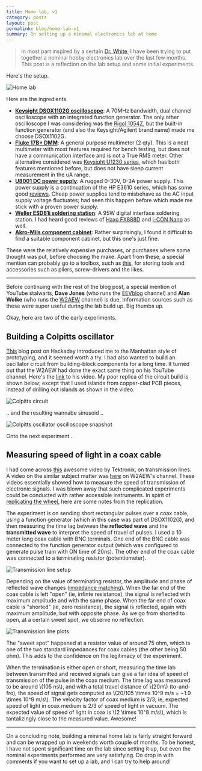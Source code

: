 ```yaml
---
title: Home lab, v1
category: posts
layout: post
permalink: blog/home-lab-v1
summary: On setting up a minimal electronics lab at home
---
```


> In most part inspired by a certain [Dr. White](https://en.wikipedia.org/wiki/Walter_White_(Breaking_Bad)), I have been trying to put together a nominal hobby electronics lab over the last few months. This post is a reflection on the lab setup and some initial experiments.

Here's the setup.

![Home lab](/img/home-lab.jpg)

Here are the ingredients.

- **[Keysight DSOX1102G oscilloscope](http://www.keysight.com/en/pdx-2766207-pn-DSOX1102G/oscilloscope-70-100-mhz-2-analog-channels?cc=IN&lc=eng)**: A 70MHz bandwidth, dual channel oscilloscope with an integrated function generator. The only other oscilloscope I was considering was the [Rigol 1054Z](https://www.adafruit.com/product/2145), but the built-in function generator (and also the Keysight/Agilent brand name) made me choose DSOX1102G.
- **[Fluke 17B+ DMM](http://www.fluke.com/fluke/inen/digital-multimeters/general-purpose-multimeters/fluke-17b+.htm?pid=78682)**: A general purpose multimeter (2 qty). This is a neat multimeter with most features required for bench testing, but does not have a communication interface and is not a True RMS meter. Other alternative considered was [Keysight U1230 series](http://literature.cdn.keysight.com/litweb/pdf/5990-7550EN.pdf?id=2043826), which has both features mentioned before, but does not have sleep current measurement in the uA range.
- **[U8001 DC power supply](http://www.keysight.com/en/pd-1401523-pn-U8001A/dc-power-supply-30v-3a?cc=US&lc=eng)**: A rugged 0-30V, 0-3A power supply. This power supply is a continuation of the HP E3610 series, which has some good [reviews](https://www.youtube.com/watch?v=-04CQ0Mug1o). Cheap power supplies tend to misbehave as the AC input supply voltage fluctuates; had seen this happen before which made me stick with a proven power supply.
- **[Weller ESD81i soldering station](https://www.youtube.com/watch?v=mOsZDQU2qPw)**: A 95W digital interface soldering station. I had heard good reviews of [Haxo FX888D](https://www.hakko.com/english/products/hakko_fx888d.html) and [i-CON Nano](http://www.kurtzersa.com/electronics-production-equipment/soldering-tools-accessories/soldering-desoldering-stations/produkt-details/i-con-nano-3.html) as well.
- **[Akro-Mils component cabinet](https://www.amazon.in/gp/product/B003TV3NL0/ref=ox_sc_sfl_title_1?ie=UTF8&psc=1&smid=AYAZOP86CGXY9)**: Rather surprisingly, I found it difficult to find a suitable component cabinet, but this one's just fine.

These were the relatively expensive purchases, or purchases where some thought was put, before choosing the make. Apart from these, a special mention can probably go to a toolbox, such as [this](https://www.amazon.in/Plastic-Tool-Box-with-Organizer/dp/B01G6MJQQ4), for storing tools and accessories such as pliers, screw-drivers and the likes.

---

Before continuing with the rest of the blog post, a special mention of YouTube stalwarts, **Dave Jones** (who runs the [EEVblog](https://www.youtube.com/user/EEVblog) channel) and **Alan Wolke** (who runs the [W2AEW](https://www.youtube.com/user/w2aew) channel) is due. Information sources such as these were super useful during the lab build up. Big thumbs up.

Okay, here are two of the early experiments.

## Building a Colpitts oscillator

[This](https://hackaday.com/2016/05/04/getting-ugly-dead-bugs-and-going-to-manhattan/#more-202014) blog post on Hackaday introduced me to the Manhattan style of prototyping, and it seemed worth a try. I had also wanted to build an oscillator circuit from building-block components for a long time. It turned out that the W2AEW had done the exact same thing on his YouTube channel. Here's the [link](https://www.youtube.com/watch?v=blalAktxFoI) to his video. My poor replica of the circuit build is shown below; except that I used islands from copper-clad PCB pieces, instead of drilling out islands as shown in the video.

![Colpitts circuit](/img/colpitts-circuit.png)

.. and the resulting wannabe sinusoid ..

![Colpitts oscillator oscilloscope snapshot](/img/colpitts-oscilloscope-snapshot.png)

Onto the next experiment .. 

## Measuring speed of light in a coax cable

I had come across [this](https://www.youtube.com/watch?v=I9m2w4DgeVk) awesome video by Tektronix, on transmission lines. A video on the similar subject matter was [here](https://www.youtube.com/watch?v=Il_eju4D_TM) on W2AEW's channel. These videos essentially showed how to measure the speed of transmission of electronic signals. I was blown away that such complicated experiments could be conducted with rather accessible instruments. In spirit of [replicating the wheel](http://anayjoshi.com/blog/replicating-the-wheel/), here are some notes from the replication.

The experiment is on sending short rectangular pulses over a coax cable, using a function generator (which in this case was part of DSOX1102G), and then measuring the time lag between the **reflected wave** and the **transmitted wave** to interpret the speed of travel of pulses. I used a 10 meter long coax cable with BNC terminals. One end of the BNC cable was connected to the function generator output (which was configured to generate pulse train with ON time of 20ns). The other end of the coax cable was connected to a terminating resistor (potentiometer).

![Transmission line setup](/img/transmission-line-setup.png)

Depending on the value of terminating resistor, the amplitude and phase of reflected wave changes ([impedance matching]()). When the far end of the coax cable is left "open" (ie, infinte resistance), the signal is reflected with maximum amplitude and with the same phase. When the far end of coax cable is "shorted" (ie, zero resistance), the signal is reflected, again with maximum amplitude, but with opposite phase. As we go from shorted to open, at a certain sweet spot, we observe no reflection. 

![Transmission line plots](/img/transmission-line-plots.png)

The "sweet spot" happened at a resistor value of around 75 ohm, which is one of the two standard impedances for coax cables (the other being 50 ohm). This adds to the confidence on the legitimacy of the experiment.

When the termination is either open or short, measuring the time lab between transmitted and received signals can give a fair idea of speed of transmission of the pulse in the coax medium. The time lag was measured to be around \\(105 ns\\), and with a total travel distance of \\(20m\\) (to-and-fro), the speed of signal gets computed as \\(20/105 \times 10^9 m/s = ~1.9 \times 10^8 m/s\\). The velocity factor of coax medium is 2/3; ie, expected speed of light in coax medium is 2/3 of speed of light in vacuum. The expected value of speed of light in coax is \\(2 \times 10^8 m/s\\), which is tantalizingly close to the measured value. Awesome!

---

On a concluding note, building a minimal home lab is fairly straight forward and can be wrapped up in weekends worth couple of months. To be honest, I have not spent significant time on the lab since setting it up, but even the nominal experiments performed are very satisfying. Do drop in with comments if you want to set up a lab, and I can try to help around!